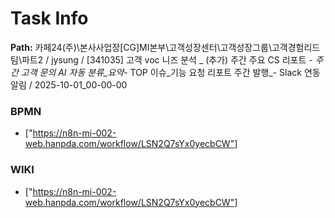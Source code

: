 # Task Info

**Path:** 카페24(주)\본사사업장\[CG]MI본부\고객성장센터\고객성장그룹\고객경험리드팀\파트2 / jysung / [341035] 고객 voc 니즈 분석 _ (추가) 주간 주요 CS 리포트 _- 주간 고객 문의 AI 자동 분류_요약_- TOP 이슈_기능 요청 리포트 주간 발행_- Slack 연동 알림 / 2025-10-01_00-00-00

### BPMN
- ["https://n8n-mi-002-web.hanpda.com/workflow/LSN2Q7sYx0yecbCW"]

### WIKI
- ["https://n8n-mi-002-web.hanpda.com/workflow/LSN2Q7sYx0yecbCW"]

